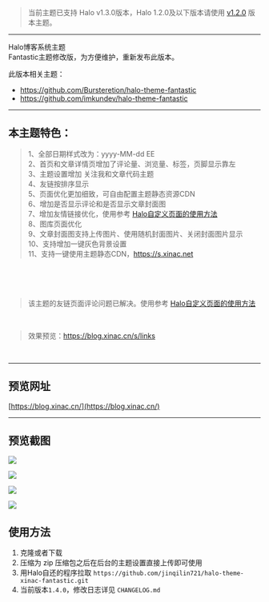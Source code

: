 > 当前主题已支持 Halo v1.3.0版本，Halo 1.2.0及以下版本请使用 [v1.2.0](https://github.com/jinqilin721/halo-theme-xinac-fantastic/tree/v1.2.0) 版本主题。

---

Halo博客系统主题<br>
Fantastic主题修改版，为方便维护，重新发布此版本。<br>

此版本相关主题：
- https://github.com/Bursteretion/halo-theme-fantastic
- https://github.com/imkundev/halo-theme-fantastic

---

<h2>本主题特色：</h2>

> 1、全部日期样式改为：yyyy-MM-dd EE <br>
> 2、首页和文章详情页增加了评论量、浏览量、标签，页脚显示靠左 <br>
> 3、主题设置增加 关注我和文章代码主题 <br>
> 4、友链按排序显示 <br>
> 5、页面优化更加细致，可自由配置主题静态资源CDN<br>
> 6、增加是否显示评论和是否显示文章封面图<br>
> 7、增加友情链接优化，使用参考 [Halo自定义页面的使用方法](https://blog.xinac.cn/archives/halo-usage-200409)    
> 8、图库页面优化  
> 9、文章封面图支持上传图片、使用随机封面图片、关闭封面图片显示   
> 10、支持增加一键灰色背景设置   
> 11、支持一键使用主题静态CDN，https://s.xinac.net  

<br>
<br>
<br>

> 该主题的友链页面评论问题已解决。使用参考 
[Halo自定义页面的使用方法](https://blog.xinac.cn/archives/halo-usage-200409)
<br>

> 效果预览：https://blog.xinac.cn/s/links

<br>


---

## 预览网址
[https://blog.xinac.cn/](https://blog.xinac.cn/) 

---

## 预览截图

![](https://qiniucdn.xinac.net/blog/screenshot_1586231110425.png)

![](https://qiniucdn.xinac.net/blog/screenshot-2_1586231110444.png)

![](https://qiniucdn.xinac.net/blog/screenshot-3_1586231110351.png)

![](https://qiniucdn.xinac.net/blog/screenshot-4_1586231115821.png)


## 使用方法

1. 克隆或者下载
2. 压缩为 zip 压缩包之后在后台的主题设置直接上传即可使用
3. 用Halo自还的程序拉取 `https://github.com/jinqilin721/halo-theme-xinac-fantastic.git`
4. 当前版本`1.4.0`，修改日志详见 `CHANGELOG.md`